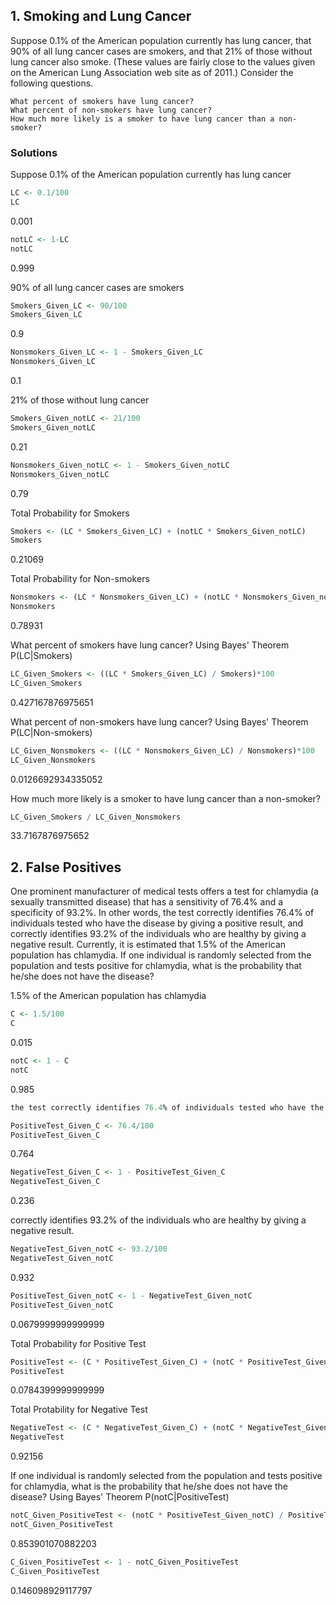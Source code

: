 ## 1. Smoking and Lung Cancer

Suppose 0.1% of the American population currently has lung cancer, that 90% of all lung cancer cases are smokers, and that 21% of those without lung cancer also smoke. (These values are fairly close to the values given on the American Lung Association web site as of 2011.) Consider the following questions.
 
    What percent of smokers have lung cancer?
    What percent of non-smokers have lung cancer?
    How much more likely is a smoker to have lung cancer than a non-smoker?

### Solutions

Suppose 0.1% of the American population currently has lung cancer


```R
LC <- 0.1/100
LC
```


0.001



```R
notLC <- 1-LC
notLC
```


0.999


90% of all lung cancer cases are smokers


```R
Smokers_Given_LC <- 90/100
Smokers_Given_LC
```


0.9



```R
Nonsmokers_Given_LC <- 1 - Smokers_Given_LC
Nonsmokers_Given_LC
```


0.1


21% of those without lung cancer


```R
Smokers_Given_notLC <- 21/100
Smokers_Given_notLC
```


0.21



```R
Nonsmokers_Given_notLC <- 1 - Smokers_Given_notLC
Nonsmokers_Given_notLC
```


0.79


Total Probability for Smokers


```R
Smokers <- (LC * Smokers_Given_LC) + (notLC * Smokers_Given_notLC)
Smokers
```


0.21069


Total Probability for Non-smokers


```R
Nonsmokers <- (LC * Nonsmokers_Given_LC) + (notLC * Nonsmokers_Given_notLC)
Nonsmokers
```


0.78931


What percent of smokers have lung cancer? Using Bayes' Theorem P(LC|Smokers)


```R
LC_Given_Smokers <- ((LC * Smokers_Given_LC) / Smokers)*100
LC_Given_Smokers
```


0.427167876975651


What percent of non-smokers have lung cancer? Using Bayes' Theorem P(LC|Non-smokers)


```R
LC_Given_Nonsmokers <- ((LC * Nonsmokers_Given_LC) / Nonsmokers)*100
LC_Given_Nonsmokers
```


0.0126692934335052


How much more likely is a smoker to have lung cancer than a non-smoker?


```R
LC_Given_Smokers / LC_Given_Nonsmokers
```


33.7167876975652


## 2. False Positives

 One prominent manufacturer of medical tests offers a test for chlamydia 
(a sexually transmitted disease) that has a sensitivity of 76.4% and a specificity of 93.2%. In other words, 
the test correctly identifies 76.4% of individuals tested who have the disease by giving a positive result, and correctly identifies 93.2% of the individuals who are healthy by giving a negative result. Currently, it is estimated that 1.5% of the American population has chlamydia. If one individual is randomly selected from the population and tests positive 
for chlamydia, what is the probability that he/she does not have the disease?

1.5% of the American population has chlamydia


```R
C <- 1.5/100
C
```


0.015



```R
notC <- 1 - C
notC
```


0.985



```R
the test correctly identifies 76.4% of individuals tested who have the disease by giving a positive result
```


```R
PositiveTest_Given_C <- 76.4/100
PositiveTest_Given_C
```


0.764



```R
NegativeTest_Given_C <- 1 - PositiveTest_Given_C
NegativeTest_Given_C
```


0.236


correctly identifies 93.2% of the individuals who are healthy by giving a negative result.


```R
NegativeTest_Given_notC <- 93.2/100
NegativeTest_Given_notC
```


0.932



```R
PositiveTest_Given_notC <- 1 - NegativeTest_Given_notC
PositiveTest_Given_notC
```


0.0679999999999999


Total Probability for Positive Test


```R
PositiveTest <- (C * PositiveTest_Given_C) + (notC * PositiveTest_Given_notC)
PositiveTest
```


0.0784399999999999


Total Protability for Negative Test


```R
NegativeTest <- (C * NegativeTest_Given_C) + (notC * NegativeTest_Given_notC)
NegativeTest
```


0.92156


If one individual is randomly selected from the population and tests positive for chlamydia, what is the probability that 
he/she does not have the disease? Using Bayes' Theorem P(notC|PositiveTest)


```R
notC_Given_PositiveTest <- (notC * PositiveTest_Given_notC) / PositiveTest
notC_Given_PositiveTest
```


0.853901070882203



```R
C_Given_PositiveTest <- 1 - notC_Given_PositiveTest
C_Given_PositiveTest
```


0.146098929117797

